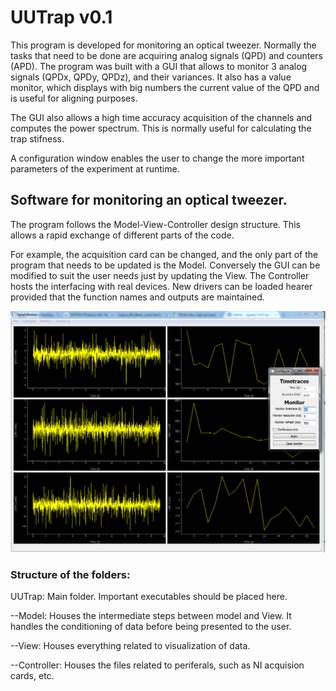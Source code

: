 # UUTrap v0.1 #
This program is developed for monitoring an optical tweezer. Normally the tasks that need to be done are acquiring analog signals (QPD) and counters (APD). The program was built with a GUI that allows to monitor 3 analog signals (QPDx, QPDy, QPDz), and their variances. It also has a value monitor, which displays with big numbers the current value of the QPD and is useful for aligning purposes.

The GUI also allows a high time accuracy acquisition of the channels and computes the power spectrum. This is normally useful for calculating the trap stifness.

A configuration window enables the user to change the more important parameters of the experiment at runtime.

## Software for monitoring an optical tweezer. ##
The program follows the Model-View-Controller design structure. This allows a rapid exchange of different parts of the code.

For example, the acquisition card can be changed, and the only part of the program that needs to be updated is the Model. Conversely the GUI can be modified to suit the user needs just by updating the View. The Controller hosts the interfacing with real devices. New drivers can be loaded hearer provided that the function names and outputs are maintained.

![Alt text](screenshot.png?raw=true "Optional Title")

### Structure of the folders: ###
UUTrap: Main folder. Important executables should be placed here.

--Model: Houses the intermediate steps between model and View. It handles the conditioning of data before being presented to the user.

--View: Houses everything related to visualization of data.

--Controller: Houses the files related to periferals, such as NI acquision cards, etc.
